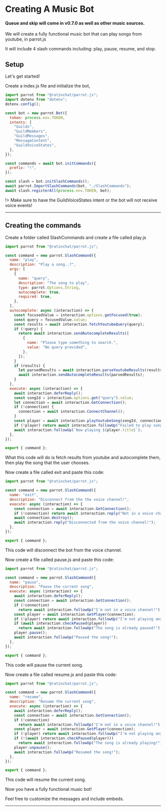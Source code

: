 # Creating A Music Bot

#### Queue and skip will come in v0.7.0 as well as other music sources.

We will create a fully functional music bot that can play songs from youtube, in parrot.js

It will include 4 slash commands including: play, pause, resume, and stop.

## Setup

Let's get started!

Create a index.js file and initialize the bot,

```js
import parrot from "@ratinchat/parrot.js";
import dotenv from "dotenv";
dotenv.config();

const bot = new parrot.Bot({
  token: process.env.TOKEN,
  intents: [
    "Guilds",
    "GuildMembers",
    "GuildMessages",
    "MessageContent",
    "GuildVoiceStates",
  ],
});

const commands = await bot.initCommands({
  prefix: "!",
});

const slash = bot.initSlashCommands();
await parrot.ImportSlashCommands(bot, "./SlashCommands");
await slash.registerAll(process.env.TOKEN, bot);
```

!> Make sure to have the GuildVoiceStates intent or the bot will not receive voice events!

---

## Creating the commands

Create a folder called SlashCommands and create a file called play.js

```js
import parrot from "@ratinchat/parrot.js";

const command = new parrot.SlashCommand({
  name: "play",
  description: "Play a song..?",
  args: [
    {
      name: "query",
      description: "The song to play",
      type: parrot.Options.String,
      autocomplete: true,
      required: true,
    },
  ],
  autocomplete: async (interaction) => {
    const focusedValue = interaction.options.getFocused(true);
    const query = focusedValue.value;
    const results = await interaction.fetchYoutubeQuery(query);
    if (!query) {
      return await interaction.sendAutocompleteResults([
        {
          name: "Please type something to search.",
          value: "No query provided",
        },
      ]);
    }
    if (results) {
      let parsedResults = await interaction.parseYoutubeResults(results);
      await interaction.sendAutocompleteResults(parsedResults);
    }
  },
  execute: async (interaction) => {
    await interaction.deferReply();
    const songId = interaction.options.get("query").value;
    let connection = await interaction.GetConnection();
    if (!connection) {
      connection = await interaction.ConnectChannel();
    }
    const player = await interaction.playYoutubeSong(songId, connection);
    if (!player) return await interaction.followUp("Failed to play song!");
    await interaction.followUp(`Now playing ${player.title}`);
  },
});

export { command };
```

What this code will do is fetch results from youtube and autocomplete them, then play the song that the user chooses.

Now create a file called exit and paste this code:

```js
import parrot from "@ratinchat/parrot.js";

const command = new parrot.SlashCommand({
  name: "exit",
  description: "Disconnect from the the voice channel!",
  execute: async (interaction) => {
    const connection = await interaction.GetConnection();
    if (!connection) return await interaction.reply("Not in a voice channel!");
    await connection.destroy();
    await interaction.reply("Disconnected from the voice channel!");
  },
});

export { command };
```

This code will disconnect the bot from the voice channel.

Now create a file called pause.js and paste this code:

```js
import parrot from "@ratinchat/parrot.js";

const command = new parrot.SlashCommand({
  name: "pause",
  description: "Pause the current song",
  execute: async (interaction) => {
    await interaction.deferReply();
    const connection = await interaction.GetConnection();
    if (!connection)
      return await interaction.followUp("I'm not in a voice channel!");
    const player = await interaction.GetPlayer(connection);
    if (!player) return await interaction.followUp("I'm not playing anything!");
    if (await interaction.checkPaused(player))
      return await interaction.followUp("The song is already paused!");
    player.pause();
    await interaction.followUp("Paused the song!");
  },
});

export { command };
```

This code will pause the current song.

Now create a file called resume.js and paste this code:

```js
import parrot from "@ratinchat/parrot.js";

const command = new parrot.SlashCommand({
  name: "resume",
  description: "Resume the current song",
  execute: async (interaction) => {
    await interaction.deferReply();
    const connection = await interaction.GetConnection();
    if (!connection)
      return await interaction.followUp("I'm not in a voice channel!");
    const player = await interaction.GetPlayer(connection);
    if (!player) return await interaction.followUp("I'm not playing anything!");
    if (!(await interaction.checkPaused(player)))
      return await interaction.followUp("The song is already playing!");
    player.unpause();
    await interaction.followUp("Resumed the song!");
  },
});

export { command };
```

This code will resume the current song.

Now you have a fully functional music bot!

Feel free to customize the messages and include embeds.

---

